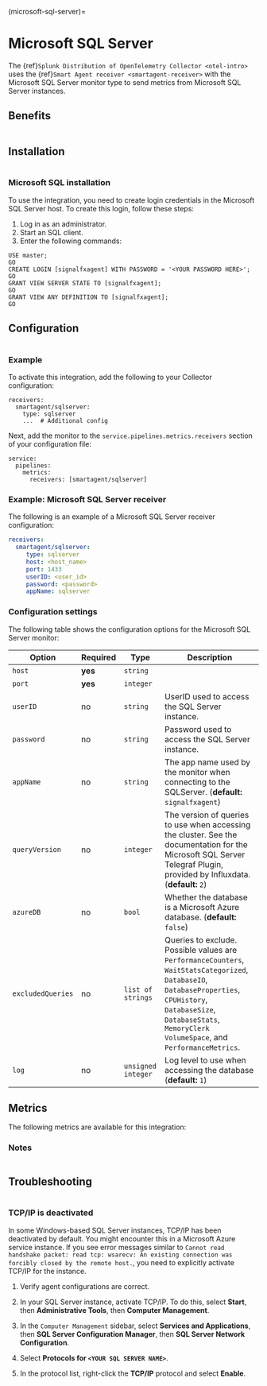 (microsoft-sql-server)=

# Microsoft SQL Server

<meta name="description" content="Use this Splunk Observability Cloud integration for the Microsoft SQL / MSQL monitor. See benefits, install, configuration, and metrics">

The {ref}`Splunk Distribution of OpenTelemetry Collector <otel-intro>` uses the {ref}`Smart Agent receiver <smartagent-receiver>` with the Microsoft SQL Server monitor type to send metrics from Microsoft SQL Server instances. 

## Benefits

```{include} /_includes/benefits.md
```

## Installation

```{include} /_includes/collector-installation-linux.md
```

### Microsoft SQL installation

To use the integration, you need to create login credentials in the Microsoft SQL Server host. To create this login, follow these steps:

1. Log in as an administrator.
2. Start an SQL client.
3. Enter the following commands:

```
USE master;
GO
CREATE LOGIN [signalfxagent] WITH PASSWORD = '<YOUR PASSWORD HERE>';
GO
GRANT VIEW SERVER STATE TO [signalfxagent];
GO
GRANT VIEW ANY DEFINITION TO [signalfxagent];
GO
```

## Configuration

```{include} /_includes/configuration.md
```

### Example

To activate this integration, add the following to your Collector configuration:

```
receivers:
  smartagent/sqlserver:
    type: sqlserver
    ...  # Additional config
```

Next, add the monitor to the `service.pipelines.metrics.receivers` section of your configuration file:

```
service:
  pipelines:
    metrics:
      receivers: [smartagent/sqlserver]
```

### Example: Microsoft SQL Server receiver

The following is an example of a Microsoft SQL Server receiver configuration:

```yaml
receivers:
  smartagent/sqlserver:
     type: sqlserver
     host: <host_name>
     port: 1433
     userID: <user_id>
     password: <password>
     appName: sqlserver
```

### Configuration settings

The following table shows the configuration options for the Microsoft SQL Server monitor:

| Option | Required | Type | Description |
| --- | --- | --- | --- |
| `host` | **yes** | `string` |  |
| `port` | **yes** | `integer` |  |
| `userID` | no | `string` | UserID used to access the SQL Server instance. |
| `password` | no | `string` | Password used to access the SQL Server instance. |
| `appName` | no | `string` | The app name used by the monitor when connecting to the SQLServer. (**default:** `signalfxagent`) |
| `queryVersion` | no | `integer` | The version of queries to use when accessing the cluster. See the documentation for the Microsoft SQL Server Telegraf Plugin, provided by Influxdata. (**default:** `2`) |
| `azureDB` | no | `bool` | Whether the database is a Microsoft Azure database. (**default:** `false`) |
| `excludedQueries` | no | `list of strings` | Queries to exclude. Possible values are `PerformanceCounters`, `WaitStatsCategorized`, `DatabaseIO`, `DatabaseProperties`, `CPUHistory`, `DatabaseSize`, `DatabaseStats`, `MemoryClerk` `VolumeSpace`, and `PerformanceMetrics`. |
| `log` | no | `unsigned integer` | Log level to use when accessing the database (**default:** `1`) |

## Metrics

The following metrics are available for this integration:

<div class="metrics-yaml" url="https://raw.githubusercontent.com/signalfx/splunk-otel-collector/main/internal/signalfx-agent/pkg/monitors/telegraf/monitors/mssqlserver/metadata.yaml"></div>

### Notes

```{include} /_includes/metric-defs.md
```

## Troubleshooting

```{include} /_includes/troubleshooting.md
```

### TCP/IP is deactivated

In some Windows-based SQL Server instances, TCP/IP has been deactivated by default. You might encounter this in a Microsoft Azure service instance. If you see error messages similar to `Cannot read handshake packet: read tcp: wsarecv: An existing connection was forcibly closed by the remote host.`, you need to explicitly activate TCP/IP for the instance.

1. Verify agent configurations are correct.

2. In your SQL Server instance, activate TCP/IP. To do this, select **Start**, then **Administrative Tools**, then **Computer Management**.

3. In the `Computer Management` sidebar, select **Services and Applications**, then **SQL Server Configuration Manager**, then **SQL Server Network Configuration**.

4. Select **Protocols for `<YOUR SQL SERVER NAME>`**.

5. In the protocol list, right-click the **TCP/IP** protocol and select **Enable**.
